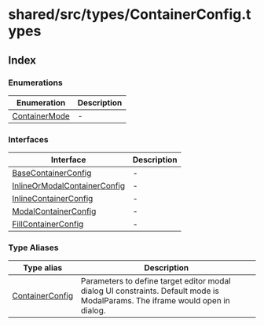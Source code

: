 # shared/src/types/ContainerConfig.types

## Index

### Enumerations

| Enumeration | Description |
| ------ | ------ |
| [ContainerMode](enumerations/container-mode.md) | - |

### Interfaces

| Interface | Description |
| ------ | ------ |
| [BaseContainerConfig](interfaces/base-container-config.md) | - |
| [InlineOrModalContainerConfig](interfaces/inline-or-modal-container-config.md) | - |
| [InlineContainerConfig](interfaces/inline-container-config.md) | - |
| [ModalContainerConfig](interfaces/modal-container-config.md) | - |
| [FillContainerConfig](interfaces/fill-container-config.md) | - |

### Type Aliases

| Type alias | Description |
| ------ | ------ |
| [ContainerConfig](type-aliases/container-config.md) | Parameters to define target editor modal dialog UI constraints. Default mode is ModalParams. The iframe would open in dialog. |
